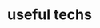 ---
title: useful techs
menu:
  sidebar:
    name: useful techs
    identifier: tech
    weight: 10
---